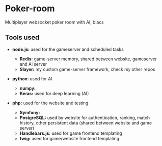 # Poker-room
Multiplayer websocket poker room with AI, biacs


## Tools used
- **node.js:** used for the gameserver and scheduled tasks
  - **Redis:** game-server memory, shared between website, gameserver and AI server
  - **Slayer:** my custom game-server framework, check my other repos

- **python:** used for AI
  - **numpy:**
  - **Keras:** used for deep learning (AI)
  
- **php:** used for the website and testing
  - **Symfony:**
  - **PostgreSQL:** used by website for authentication, ranking, match history, other persistent data (shared between website and game server)
  - **Handlebars.js:** used for game frontend templating
  - **twig:** used for game/website frontend templating